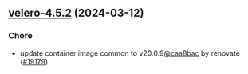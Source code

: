 

## [velero-4.5.2](https://github.com/truecharts/charts/compare/velero-4.5.1...velero-4.5.2) (2024-03-12)

### Chore



- update container image common to v20.0.9[@caa8bac](https://github.com/caa8bac) by renovate ([#19179](https://github.com/truecharts/charts/issues/19179))